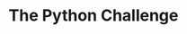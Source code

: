 ---
title: "The Python Challenge"
description: "posts for Python Challenge"
slug: "the-python-challenge"
image: "cover.jpg"
style:
    background: "#2a9d8f"
    color: "#fff"
---